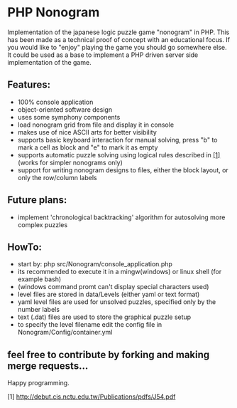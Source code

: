 # PHP Nonogram

Implementation of the japanese logic puzzle game "nonogram" in PHP.
This has been made as a technical proof of concept with an educational focus. If you would like to "enjoy" playing the game you should go somewhere else.
It could be used as a base to implement a PHP driven server side implementation of the game.

## Features:
- 100% console application
- object-oriented software design
- uses some symphony components
- load nonogram grid from file and display it in console
- makes use of nice ASCII arts for better visibility
- supports basic keyboard interaction for manual solving, press "b" to mark a cell as block and "e" to mark it as empty
- supports automatic puzzle solving using logical rules described in [\[1\]](http://debut.cis.nctu.edu.tw/Publications/pdfs/J54.pdf "An efficient algorithm for solving nonograms") \(works for simpler nonograms only\)
- support for writing nonogram designs to files, either the block layout, or only the row/column labels

## Future plans:
- implement 'chronological backtracking' algorithm for autosolving more complex puzzles

## HowTo:
- start by: php src/Nonogram/console_application.php
- its recommended to execute it in a mingw(windows) or linux shell (for example bash)
- (windows command promt can't display special characters used)
- level files are stored in data/Levels (either yaml or text format)
- yaml level files are used for unsolved puzzles, specified only by the number labels
- text (.dat) files are used to store the graphical puzzle setup
- to specify the level filename edit the config file in Nonogram/Config/container.yml

## feel free to contribute by forking and making merge requests...

Happy programming.

[1] http://debut.cis.nctu.edu.tw/Publications/pdfs/J54.pdf
